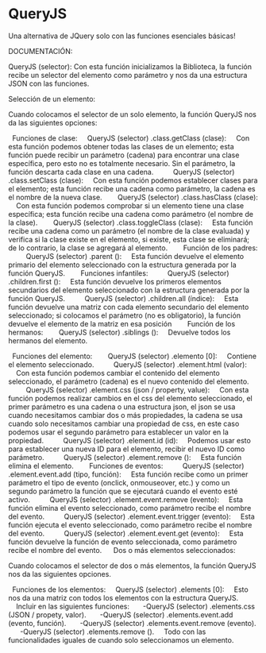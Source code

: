 # QueryJS
Una alternativa de JQuery solo con las funciones esenciales básicas!

DOCUMENTACIÓN:

QueryJS (selector):
Con esta función inicializamos la Biblioteca, la función recibe un selector del elemento como parámetro y nos da una estructura JSON con las funciones.

Selección de un elemento:

Cuando colocamos el selector de un solo elemento, la función QueryJS nos da las siguientes opciones:

  Funciones de clase:
    QueryJS (selector) .class.getClass (clase):
    Con esta función podemos obtener todas las clases de un elemento; esta función puede recibir un parámetro (cadena) para encontrar una clase específica, pero esto no es totalmente necesario. Sin el parámetro, la función descarta cada clase en una cadena.
    
    QueryJS (selector) .class.setClass (clase):
    Con esta función podemos establecer clases para el elemento; esta función recibe una cadena como parámetro, la cadena es el nombre de la nueva clase.
  
    QueryJS (selector) .class.hasClass (clase):
    Con esta función podemos comprobar si un elemento tiene una clase específica; esta función recibe una cadena como parámetro (el nombre de la clase).
  
    QueryJS (selector) .class.toggleClass (clase):
    Esta función recibe una cadena como un parámetro (el nombre de la clase evaluada) y verifica si la clase existe en el elemento, si existe, esta clase se eliminará; de lo contrario, la clase se agregará al elemento.
    
  Función de los padres:
    
    QueryJS (selector) .parent ():
    Esta función devuelve el elemento primario del elemento seleccionado con la estructura generada por la función QueryJS.
    
  Funciones infantiles:
    
    QueryJS (selector) .children.first ():
    Esta función devuelve los primeros elementos secundarios del elemento seleccionado con la estructura generada por la función QueryJS.
    
    QueryJS (selector) .children.all (índice):
    Esta función devuelve una matriz con cada elemento secundario del elemento seleccionado; si colocamos el parámetro (no es obligatorio), la función devuelve el elemento de la matriz en esa posición
    
  Función de los hermanos:
  
    QueryJS (selector) .siblings ():
    Devuelve todos los hermanos del elemento.
    
    
  Funciones del elemento:
  
    QueryJS (selector) .elemento [0]:
    Contiene el elemento seleccionado.
    
    QueryJS (selector) .element.html (valor):
    Con esta función podemos cambiar el contenido del elemento seleccionado, el parámetro (cadena) es el nuevo contenido del elemento.
    
    QueryJS (selector) .element.css (json / property, value):
    Con esta función podemos realizar cambios en el css del elemento seleccionado, el primer parámetro es una cadena o una estructura json, el json se usa cuando necesitamos cambiar dos o más propiedades, la cadena se usa cuando solo necesitamos cambiar una propiedad de css, en este caso podemos usar el segundo parámetro para establecer un valor en la propiedad.
    
    QueryJS (selector) .element.id (id):
    Podemos usar esto para establecer una nueva ID para el elemento, recibir el nuevo ID como parámetro.
    
    QueryJS (selector) .element.remove ():
    Esta función elimina el elemento.
    
  Funciones de eventos:
    
    QueryJS (selector) .element.event.add (tipo, función):
    Esta función recibe como un primer parámetro el tipo de evento (onclick, onmouseover, etc.) y como un segundo parámetro la función que se ejecutará cuando el evento esté activo.
    
    QueryJS (selector) .element.event.remove (evento):
    Esta función elimina el evento seleccionado, como parámetro recibe el nombre del evento.
    
    QueryJS (selector) .element.event.trigger (evento):
    Esta función ejecuta el evento seleccionado, como parámetro recibe el nombre del evento.
    
    QueryJS (selector) .element.event.get (evento):
    Esta función devuelve la función de evento seleccionada, como parámetro recibe el nombre del evento.
    
Dos o más elementos seleccionados:

Cuando colocamos el selector de dos o más elementos, la función QueryJS nos da las siguientes opciones.

  Funciones de los elementos:
    QueryJS (selector) .elements [0]:
    Esto nos da una matriz con todos los elementos con la estructura QueryJS.
    
    Incluir en las siguientes funciones:
      -QueryJS (selector) .elements.css (JSON / propety, valor).
      -QueryJS (selector) .elements.event.add (evento, función).
      -QueryJS (selector) .elements.event.remove (evento).
      -QueryJS (selector) .elements.remove ().
    Todo con las funcionalidades iguales de cuando solo seleccionamos un elemento.
